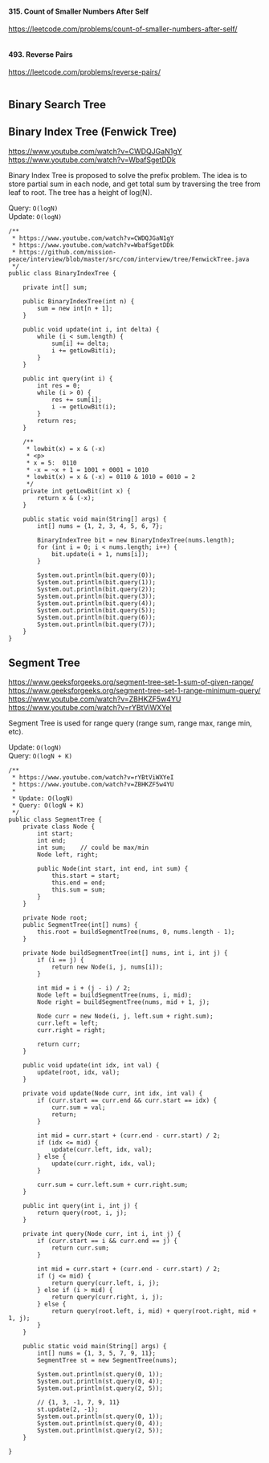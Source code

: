 
#### 315. Count of Smaller Numbers After Self
https://leetcode.com/problems/count-of-smaller-numbers-after-self/

```

```

#### 493. Reverse Pairs
https://leetcode.com/problems/reverse-pairs/

```

```



## Binary Search Tree

## Binary Index Tree (Fenwick Tree)
https://www.youtube.com/watch?v=CWDQJGaN1gY  
https://www.youtube.com/watch?v=WbafSgetDDk  

Binary Index Tree is proposed to solve the prefix problem. The idea is to store partial sum in each node, and get total sum by traversing the tree from leaf to root. The tree has a height of log(N).

Query: `O(logN)`  
Update: `O(logN)`

```
/**
 * https://www.youtube.com/watch?v=CWDQJGaN1gY
 * https://www.youtube.com/watch?v=WbafSgetDDk
 * https://github.com/mission-peace/interview/blob/master/src/com/interview/tree/FenwickTree.java
 */
public class BinaryIndexTree {

    private int[] sum;

    public BinaryIndexTree(int n) {
        sum = new int[n + 1];
    }

    public void update(int i, int delta) {
        while (i < sum.length) {
            sum[i] += delta;
            i += getLowBit(i);
        }
    }

    public int query(int i) {
        int res = 0;
        while (i > 0) {
            res += sum[i];
            i -= getLowBit(i);
        }
        return res;
    }

    /**
     * lowbit(x) = x & (-x)
     * <p>
     * x = 5:  0110
     * -x = ~x + 1 = 1001 + 0001 = 1010
     * lowbit(x) = x & (-x) = 0110 & 1010 = 0010 = 2
     */
    private int getLowBit(int x) {
        return x & (-x);
    }

    public static void main(String[] args) {
        int[] nums = {1, 2, 3, 4, 5, 6, 7};

        BinaryIndexTree bit = new BinaryIndexTree(nums.length);
        for (int i = 0; i < nums.length; i++) {
            bit.update(i + 1, nums[i]);
        }

        System.out.println(bit.query(0));
        System.out.println(bit.query(1));
        System.out.println(bit.query(2));
        System.out.println(bit.query(3));
        System.out.println(bit.query(4));
        System.out.println(bit.query(5));
        System.out.println(bit.query(6));
        System.out.println(bit.query(7));
    }
}
```

## Segment Tree

https://www.geeksforgeeks.org/segment-tree-set-1-sum-of-given-range/   
https://www.geeksforgeeks.org/segment-tree-set-1-range-minimum-query/  
https://www.youtube.com/watch?v=ZBHKZF5w4YU  
https://www.youtube.com/watch?v=rYBtViWXYeI  

Segment Tree is used for range query (range sum, range max, range min, etc).

Update: `O(logN)`   
Query: `O(logN + K)`   

```
/**
 * https://www.youtube.com/watch?v=rYBtViWXYeI
 * https://www.youtube.com/watch?v=ZBHKZF5w4YU
 *
 * Update: O(logN)
 * Query: O(logN + K)
 */
public class SegmentTree {
    private class Node {
        int start;
        int end;
        int sum;    // could be max/min
        Node left, right;

        public Node(int start, int end, int sum) {
            this.start = start;
            this.end = end;
            this.sum = sum;
        }
    }

    private Node root;
    public SegmentTree(int[] nums) {
        this.root = buildSegmentTree(nums, 0, nums.length - 1);
    }

    private Node buildSegmentTree(int[] nums, int i, int j) {
        if (i == j) {
            return new Node(i, j, nums[i]);
        }

        int mid = i + (j - i) / 2;
        Node left = buildSegmentTree(nums, i, mid);
        Node right = buildSegmentTree(nums, mid + 1, j);

        Node curr = new Node(i, j, left.sum + right.sum);
        curr.left = left;
        curr.right = right;

        return curr;
    }

    public void update(int idx, int val) {
        update(root, idx, val);
    }

    private void update(Node curr, int idx, int val) {
        if (curr.start == curr.end && curr.start == idx) {
            curr.sum = val;
            return;
        }

        int mid = curr.start + (curr.end - curr.start) / 2;
        if (idx <= mid) {
            update(curr.left, idx, val);
        } else {
            update(curr.right, idx, val);
        }

        curr.sum = curr.left.sum + curr.right.sum;
    }

    public int query(int i, int j) {
        return query(root, i, j);
    }

    private int query(Node curr, int i, int j) {
        if (curr.start == i && curr.end == j) {
            return curr.sum;
        }

        int mid = curr.start + (curr.end - curr.start) / 2;
        if (j <= mid) {
            return query(curr.left, i, j);
        } else if (i > mid) {
            return query(curr.right, i, j);
        } else {
            return query(root.left, i, mid) + query(root.right, mid + 1, j);
        }
    }

    public static void main(String[] args) {
        int[] nums = {1, 3, 5, 7, 9, 11};
        SegmentTree st = new SegmentTree(nums);

        System.out.println(st.query(0, 1));
        System.out.println(st.query(0, 4));
        System.out.println(st.query(2, 5));

        // {1, 3, -1, 7, 9, 11}
        st.update(2, -1);
        System.out.println(st.query(0, 1));
        System.out.println(st.query(0, 4));
        System.out.println(st.query(2, 5));
    }

}

```


